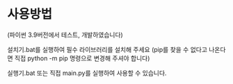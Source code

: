 # 사용방법
(파이썬 3.9버전에서 테스트, 개발하였습니다)

설치기.bat를 실행하여 필수 라이브러리를 설치해 주세요
(pip를 찾을 수 없다고 나온다면 직접 python -m pip 명령으로 변경해 주셔야 합니다)

실행기.bat 또는 직접 main.py를 실행하여 사용할 수 있습니다.
